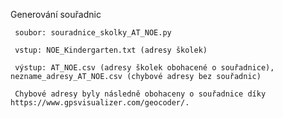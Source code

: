 Generování souřadnic

     soubor: souradnice_skolky_AT_NOE.py

     vstup: NOE_Kindergarten.txt (adresy školek)

     výstup: AT_NOE.csv (adresy školek obohacené o souřadnice), nezname_adresy_AT_NOE.csv (chybové adresy bez souřadnic)
     
     Chybové adresy byly následně obohaceny o souřadnice díky https://www.gpsvisualizer.com/geocoder/.
